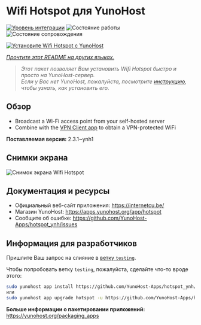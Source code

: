 <!--
Важно: этот README был автоматически сгенерирован <https://github.com/YunoHost/apps/tree/master/tools/readme_generator>
Он НЕ ДОЛЖЕН редактироваться вручную.
-->

# Wifi Hotspot для YunoHost

[![Уровень интеграции](https://apps.yunohost.org/badge/integration/hotspot)](https://ci-apps.yunohost.org/ci/apps/hotspot/)
![Состояние работы](https://apps.yunohost.org/badge/state/hotspot)
![Состояние сопровождения](https://apps.yunohost.org/badge/maintained/hotspot)

[![Установите Wifi Hotspot с YunoHost](https://install-app.yunohost.org/install-with-yunohost.svg)](https://install-app.yunohost.org/?app=hotspot)

*[Прочтите этот README на других языках.](./ALL_README.md)*

> *Этот пакет позволяет Вам установить Wifi Hotspot быстро и просто на YunoHost-сервер.*  
> *Если у Вас нет YunoHost, пожалуйста, посмотрите [инструкцию](https://yunohost.org/install), чтобы узнать, как установить его.*

## Обзор

* Broadcast a Wi-Fi access point from your self-hosted server
* Combine with the [VPN Client app](https://github.com/labriqueinternet/vpnclient_ynh) to obtain a VPN-protected WiFi


**Поставляемая версия:** 2.3.1~ynh1

## Снимки экрана

![Снимок экрана Wifi Hotspot](./doc/screenshots/hotspot.png)

## Документация и ресурсы

- Официальный веб-сайт приложения: <https://internetcu.be/>
- Магазин YunoHost: <https://apps.yunohost.org/app/hotspot>
- Сообщите об ошибке: <https://github.com/YunoHost-Apps/hotspot_ynh/issues>

## Информация для разработчиков

Пришлите Ваш запрос на слияние в [ветку `testing`](https://github.com/YunoHost-Apps/hotspot_ynh/tree/testing).

Чтобы попробовать ветку `testing`, пожалуйста, сделайте что-то вроде этого:

```bash
sudo yunohost app install https://github.com/YunoHost-Apps/hotspot_ynh/tree/testing --debug
или
sudo yunohost app upgrade hotspot -u https://github.com/YunoHost-Apps/hotspot_ynh/tree/testing --debug
```

**Больше информации о пакетировании приложений:** <https://yunohost.org/packaging_apps>
